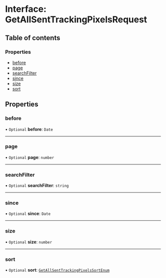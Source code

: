 # Interface: GetAllSentTrackingPixelsRequest

## Table of contents

### Properties

- [before](GetAllSentTrackingPixelsRequest.md#before)
- [page](GetAllSentTrackingPixelsRequest.md#page)
- [searchFilter](GetAllSentTrackingPixelsRequest.md#searchfilter)
- [since](GetAllSentTrackingPixelsRequest.md#since)
- [size](GetAllSentTrackingPixelsRequest.md#size)
- [sort](GetAllSentTrackingPixelsRequest.md#sort)

## Properties

### <a id="before" name="before"></a> before

• `Optional` **before**: `Date`

___

### <a id="page" name="page"></a> page

• `Optional` **page**: `number`

___

### <a id="searchfilter" name="searchfilter"></a> searchFilter

• `Optional` **searchFilter**: `string`

___

### <a id="since" name="since"></a> since

• `Optional` **since**: `Date`

___

### <a id="size" name="size"></a> size

• `Optional` **size**: `number`

___

### <a id="sort" name="sort"></a> sort

• `Optional` **sort**: [`GetAllSentTrackingPixelsSortEnum`](../enums/GetAllSentTrackingPixelsSortEnum.md)
